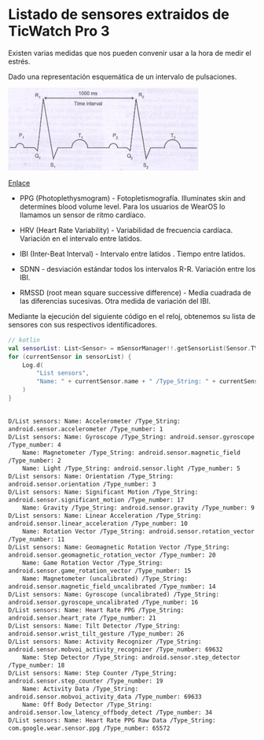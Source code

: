 # Listado de sensores extraidos de TicWatch Pro 3

Existen varias medidas que nos pueden convenir usar a la hora de medir el estrés.

Dado una representación esquemática de un intervalo de pulsaciones.

![](img/variab1.jpg)

[Enlace](https://www.efdeportes.com/efd121/variabilidad-de-la-frecuencia-cardiaca-una-herramienta-util.htm#:~:text=SDNN%20(ms)%3A%20desviaci%C3%B3n%20est%C3%A1ndar,los%20intervalos%20R%2DR%20(HRV).)

- PPG (Photoplethysmogram) - Fotopletismografía. Illuminates skin and determines blood volume level. Para los usuarios de WearOS lo llamamos un sensor de ritmo cardíaco.

- HRV (Heart Rate Variability) - Variabilidad de frecuencia cardíaca. Variación en el intervalo entre latidos.

- IBI (Inter-Beat Interval) - Intervalo entre latidos . Tiempo entre latidos.

- SDNN - desviación estándar todos los intervalos R-R. Variación entre los IBI.

- RMSSD (root mean square successive difference) - Media cuadrada de las diferencias sucesivas. Otra medida de variación del IBI.

Mediante la ejecución del siguiente código en el reloj, obtenemos su lista de sensores con sus respectivos identificadores.

```kotlin
// kotlin
val sensorList: List<Sensor> = mSensorManager!!.getSensorList(Sensor.TYPE_ALL)
for (currentSensor in sensorList) {
    Log.d(
        "List sensors",
        "Name: " + currentSensor.name + " /Type_String: " + currentSensor.stringType + " /Type_number: " + currentSensor.type
    )
}
```


```

D/List sensors: Name: Accelerometer /Type_String: android.sensor.accelerometer /Type_number: 1
D/List sensors: Name: Gyroscope /Type_String: android.sensor.gyroscope /Type_number: 4
    Name: Magnetometer /Type_String: android.sensor.magnetic_field /Type_number: 2
    Name: Light /Type_String: android.sensor.light /Type_number: 5
D/List sensors: Name: Orientation /Type_String: android.sensor.orientation /Type_number: 3
D/List sensors: Name: Significant Motion /Type_String: android.sensor.significant_motion /Type_number: 17
    Name: Gravity /Type_String: android.sensor.gravity /Type_number: 9
D/List sensors: Name: Linear Acceleration /Type_String: android.sensor.linear_acceleration /Type_number: 10
    Name: Rotation Vector /Type_String: android.sensor.rotation_vector /Type_number: 11
D/List sensors: Name: Geomagnetic Rotation Vector /Type_String: android.sensor.geomagnetic_rotation_vector /Type_number: 20
    Name: Game Rotation Vector /Type_String: android.sensor.game_rotation_vector /Type_number: 15
    Name: Magnetometer (uncalibrated) /Type_String: android.sensor.magnetic_field_uncalibrated /Type_number: 14
D/List sensors: Name: Gyroscope (uncalibrated) /Type_String: android.sensor.gyroscope_uncalibrated /Type_number: 16
D/List sensors: Name: Heart Rate PPG /Type_String: android.sensor.heart_rate /Type_number: 21
D/List sensors: Name: Tilt Detector /Type_String: android.sensor.wrist_tilt_gesture /Type_number: 26
D/List sensors: Name: Activity Recognizer /Type_String: android.sensor.mobvoi_activity_recognizer /Type_number: 69632
    Name: Step Detector /Type_String: android.sensor.step_detector /Type_number: 18
D/List sensors: Name: Step Counter /Type_String: android.sensor.step_counter /Type_number: 19
    Name: Activity Data /Type_String: android.sensor.mobvoi_activity_data /Type_number: 69633
    Name: Off Body Detector /Type_String: android.sensor.low_latency_offbody_detect /Type_number: 34
D/List sensors: Name: Heart Rate PPG Raw Data /Type_String: com.google.wear.sensor.ppg /Type_number: 65572
```

